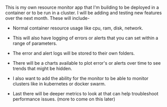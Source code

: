 This is my own resource monitor app that I'm building to be deployed in a container or to be run in a cluster. I will be adding and testing new features over the next month. These will include-
- Normal container resource usage like cpu, ram, disk, network.

- This will also have logging of errors or alerts that you can set within a range of parameters.

- The error and alert logs will be stored to their own folders.

- There will be a charts available to plot error's or alerts over time to see trends that might be hidden.

- I also want to add the ability for the monitor to be able to monitor clusters like in kubernetes or docker swarm.

- Last there will be deeper metrics to look at that can help troubleshoot performance issues. (more to come on this later)